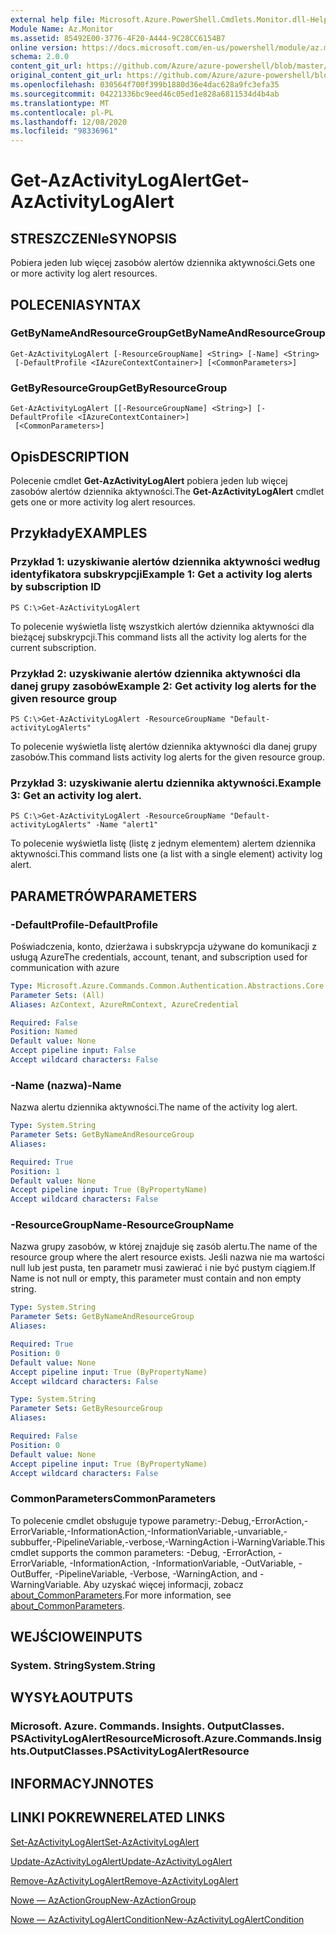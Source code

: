 ```yaml
---
external help file: Microsoft.Azure.PowerShell.Cmdlets.Monitor.dll-Help.xml
Module Name: Az.Monitor
ms.assetid: 85492E00-3776-4F20-A444-9C28CC6154B7
online version: https://docs.microsoft.com/en-us/powershell/module/az.monitor/get-azactivitylogalert
schema: 2.0.0
content_git_url: https://github.com/Azure/azure-powershell/blob/master/src/Monitor/Monitor/help/Get-AzActivityLogAlert.md
original_content_git_url: https://github.com/Azure/azure-powershell/blob/master/src/Monitor/Monitor/help/Get-AzActivityLogAlert.md
ms.openlocfilehash: 030564f700f399b1880d36e4dac628a9fc3efa35
ms.sourcegitcommit: 04221336bc9eed46c05ed1e828a6811534d4b4ab
ms.translationtype: MT
ms.contentlocale: pl-PL
ms.lasthandoff: 12/08/2020
ms.locfileid: "98336961"
---
```

# <span data-ttu-id="c6108-101">Get-AzActivityLogAlert</span><span class="sxs-lookup"><span data-stu-id="c6108-101">Get-AzActivityLogAlert</span></span>

## <span data-ttu-id="c6108-102">STRESZCZENIe</span><span class="sxs-lookup"><span data-stu-id="c6108-102">SYNOPSIS</span></span>
<span data-ttu-id="c6108-103">Pobiera jeden lub więcej zasobów alertów dziennika aktywności.</span><span class="sxs-lookup"><span data-stu-id="c6108-103">Gets one or more activity log alert resources.</span></span>

## <span data-ttu-id="c6108-104">POLECENIA</span><span class="sxs-lookup"><span data-stu-id="c6108-104">SYNTAX</span></span>

### <span data-ttu-id="c6108-105">GetByNameAndResourceGroup</span><span class="sxs-lookup"><span data-stu-id="c6108-105">GetByNameAndResourceGroup</span></span>
```
Get-AzActivityLogAlert [-ResourceGroupName] <String> [-Name] <String>
 [-DefaultProfile <IAzureContextContainer>] [<CommonParameters>]
```

### <span data-ttu-id="c6108-106">GetByResourceGroup</span><span class="sxs-lookup"><span data-stu-id="c6108-106">GetByResourceGroup</span></span>
```
Get-AzActivityLogAlert [[-ResourceGroupName] <String>] [-DefaultProfile <IAzureContextContainer>]
 [<CommonParameters>]
```

## <span data-ttu-id="c6108-107">Opis</span><span class="sxs-lookup"><span data-stu-id="c6108-107">DESCRIPTION</span></span>
<span data-ttu-id="c6108-108">Polecenie cmdlet **Get-AzActivityLogAlert** pobiera jeden lub więcej zasobów alertów dziennika aktywności.</span><span class="sxs-lookup"><span data-stu-id="c6108-108">The **Get-AzActivityLogAlert** cmdlet gets one or more activity log alert resources.</span></span>

## <span data-ttu-id="c6108-109">Przykłady</span><span class="sxs-lookup"><span data-stu-id="c6108-109">EXAMPLES</span></span>

### <span data-ttu-id="c6108-110">Przykład 1: uzyskiwanie alertów dziennika aktywności według identyfikatora subskrypcji</span><span class="sxs-lookup"><span data-stu-id="c6108-110">Example 1: Get a activity log alerts by subscription ID</span></span>
```
PS C:\>Get-AzActivityLogAlert
```

<span data-ttu-id="c6108-111">To polecenie wyświetla listę wszystkich alertów dziennika aktywności dla bieżącej subskrypcji.</span><span class="sxs-lookup"><span data-stu-id="c6108-111">This command lists all the activity log alerts for the current subscription.</span></span>

### <span data-ttu-id="c6108-112">Przykład 2: uzyskiwanie alertów dziennika aktywności dla danej grupy zasobów</span><span class="sxs-lookup"><span data-stu-id="c6108-112">Example 2: Get activity log alerts for the given resource group</span></span>
```
PS C:\>Get-AzActivityLogAlert -ResourceGroupName "Default-activityLogAlerts"
```

<span data-ttu-id="c6108-113">To polecenie wyświetla listę alertów dziennika aktywności dla danej grupy zasobów.</span><span class="sxs-lookup"><span data-stu-id="c6108-113">This command lists activity log alerts for the given resource group.</span></span>

### <span data-ttu-id="c6108-114">Przykład 3: uzyskiwanie alertu dziennika aktywności.</span><span class="sxs-lookup"><span data-stu-id="c6108-114">Example 3: Get an activity log alert.</span></span>
```
PS C:\>Get-AzActivityLogAlert -ResourceGroupName "Default-activityLogAlerts" -Name "alert1"
```

<span data-ttu-id="c6108-115">To polecenie wyświetla listę (listę z jednym elementem) alertem dziennika aktywności.</span><span class="sxs-lookup"><span data-stu-id="c6108-115">This command lists one (a list with a single element) activity log alert.</span></span>

## <span data-ttu-id="c6108-116">PARAMETRÓW</span><span class="sxs-lookup"><span data-stu-id="c6108-116">PARAMETERS</span></span>

### <span data-ttu-id="c6108-117">-DefaultProfile</span><span class="sxs-lookup"><span data-stu-id="c6108-117">-DefaultProfile</span></span>
<span data-ttu-id="c6108-118">Poświadczenia, konto, dzierżawa i subskrypcja używane do komunikacji z usługą Azure</span><span class="sxs-lookup"><span data-stu-id="c6108-118">The credentials, account, tenant, and subscription used for communication with azure</span></span>

```yaml
Type: Microsoft.Azure.Commands.Common.Authentication.Abstractions.Core.IAzureContextContainer
Parameter Sets: (All)
Aliases: AzContext, AzureRmContext, AzureCredential

Required: False
Position: Named
Default value: None
Accept pipeline input: False
Accept wildcard characters: False
```

### <span data-ttu-id="c6108-119">-Name (nazwa)</span><span class="sxs-lookup"><span data-stu-id="c6108-119">-Name</span></span>
<span data-ttu-id="c6108-120">Nazwa alertu dziennika aktywności.</span><span class="sxs-lookup"><span data-stu-id="c6108-120">The name of the activity log alert.</span></span>

```yaml
Type: System.String
Parameter Sets: GetByNameAndResourceGroup
Aliases:

Required: True
Position: 1
Default value: None
Accept pipeline input: True (ByPropertyName)
Accept wildcard characters: False
```

### <span data-ttu-id="c6108-121">-ResourceGroupName</span><span class="sxs-lookup"><span data-stu-id="c6108-121">-ResourceGroupName</span></span>
<span data-ttu-id="c6108-122">Nazwa grupy zasobów, w której znajduje się zasób alertu.</span><span class="sxs-lookup"><span data-stu-id="c6108-122">The name of the resource group where the alert resource exists.</span></span>
<span data-ttu-id="c6108-123">Jeśli nazwa nie ma wartości null lub jest pusta, ten parametr musi zawierać i nie być pustym ciągiem.</span><span class="sxs-lookup"><span data-stu-id="c6108-123">If Name is not null or empty, this parameter must contain and non empty string.</span></span>

```yaml
Type: System.String
Parameter Sets: GetByNameAndResourceGroup
Aliases:

Required: True
Position: 0
Default value: None
Accept pipeline input: True (ByPropertyName)
Accept wildcard characters: False
```

```yaml
Type: System.String
Parameter Sets: GetByResourceGroup
Aliases:

Required: False
Position: 0
Default value: None
Accept pipeline input: True (ByPropertyName)
Accept wildcard characters: False
```

### <span data-ttu-id="c6108-124">CommonParameters</span><span class="sxs-lookup"><span data-stu-id="c6108-124">CommonParameters</span></span>
<span data-ttu-id="c6108-125">To polecenie cmdlet obsługuje typowe parametry:-Debug,-ErrorAction,-ErrorVariable,-InformationAction,-InformationVariable,-unvariable,-subbuffer,-PipelineVariable,-verbose,-WarningAction i-WarningVariable.</span><span class="sxs-lookup"><span data-stu-id="c6108-125">This cmdlet supports the common parameters: -Debug, -ErrorAction, -ErrorVariable, -InformationAction, -InformationVariable, -OutVariable, -OutBuffer, -PipelineVariable, -Verbose, -WarningAction, and -WarningVariable.</span></span> <span data-ttu-id="c6108-126">Aby uzyskać więcej informacji, zobacz [about_CommonParameters](http://go.microsoft.com/fwlink/?LinkID=113216).</span><span class="sxs-lookup"><span data-stu-id="c6108-126">For more information, see [about_CommonParameters](http://go.microsoft.com/fwlink/?LinkID=113216).</span></span>

## <span data-ttu-id="c6108-127">WEJŚCIOWE</span><span class="sxs-lookup"><span data-stu-id="c6108-127">INPUTS</span></span>

### <span data-ttu-id="c6108-128">System. String</span><span class="sxs-lookup"><span data-stu-id="c6108-128">System.String</span></span>

## <span data-ttu-id="c6108-129">WYSYŁA</span><span class="sxs-lookup"><span data-stu-id="c6108-129">OUTPUTS</span></span>

### <span data-ttu-id="c6108-130">Microsoft. Azure. Commands. Insights. OutputClasses. PSActivityLogAlertResource</span><span class="sxs-lookup"><span data-stu-id="c6108-130">Microsoft.Azure.Commands.Insights.OutputClasses.PSActivityLogAlertResource</span></span>

## <span data-ttu-id="c6108-131">INFORMACYJN</span><span class="sxs-lookup"><span data-stu-id="c6108-131">NOTES</span></span>

## <span data-ttu-id="c6108-132">LINKI POKREWNE</span><span class="sxs-lookup"><span data-stu-id="c6108-132">RELATED LINKS</span></span>

[<span data-ttu-id="c6108-133">Set-AzActivityLogAlert</span><span class="sxs-lookup"><span data-stu-id="c6108-133">Set-AzActivityLogAlert</span></span>](./Set-AzActivityLogAlert.md)

[<span data-ttu-id="c6108-134">Update-AzActivityLogAlert</span><span class="sxs-lookup"><span data-stu-id="c6108-134">Update-AzActivityLogAlert</span></span>](./Update-AzActivityLogAlert.md)

[<span data-ttu-id="c6108-135">Remove-AzActivityLogAlert</span><span class="sxs-lookup"><span data-stu-id="c6108-135">Remove-AzActivityLogAlert</span></span>](./Remove-AzActivityLogAlert.md)

[<span data-ttu-id="c6108-136">Nowe — AzActionGroup</span><span class="sxs-lookup"><span data-stu-id="c6108-136">New-AzActionGroup</span></span>](./New-AzActionGroup.md)

[<span data-ttu-id="c6108-137">Nowe — AzActivityLogAlertCondition</span><span class="sxs-lookup"><span data-stu-id="c6108-137">New-AzActivityLogAlertCondition</span></span>](./New-AzActivityLogAlertCondition.md)
